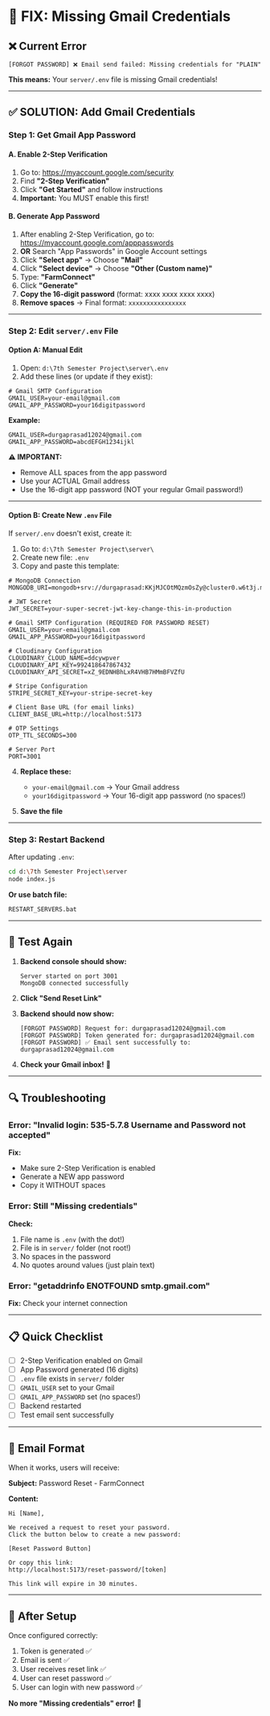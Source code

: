 # 🔧 FIX: Missing Gmail Credentials

## ❌ **Current Error**
```
[FORGOT PASSWORD] ❌ Email send failed: Missing credentials for "PLAIN"
```

**This means:** Your `server/.env` file is missing Gmail credentials!

---

## ✅ **SOLUTION: Add Gmail Credentials**

### Step 1: Get Gmail App Password

#### A. Enable 2-Step Verification
1. Go to: https://myaccount.google.com/security
2. Find **"2-Step Verification"**
3. Click **"Get Started"** and follow instructions
4. **Important:** You MUST enable this first!

#### B. Generate App Password
1. After enabling 2-Step Verification, go to: https://myaccount.google.com/apppasswords
2. **OR** Search "App Passwords" in Google Account settings
3. Click **"Select app"** → Choose **"Mail"**
4. Click **"Select device"** → Choose **"Other (Custom name)"**
5. Type: **"FarmConnect"**
6. Click **"Generate"**
7. **Copy the 16-digit password** (format: xxxx xxxx xxxx xxxx)
8. **Remove spaces** → Final format: `xxxxxxxxxxxxxxxx`

---

### Step 2: Edit `server/.env` File

#### Option A: Manual Edit
1. Open: `d:\7th Semester Project\server\.env`
2. Add these lines (or update if they exist):

```env
# Gmail SMTP Configuration
GMAIL_USER=your-email@gmail.com
GMAIL_APP_PASSWORD=your16digitpassword
```

**Example:**
```env
GMAIL_USER=durgaprasad12024@gmail.com
GMAIL_APP_PASSWORD=abcdEFGH1234ijkl
```

**⚠️ IMPORTANT:**
- Remove ALL spaces from the app password
- Use your ACTUAL Gmail address
- Use the 16-digit app password (NOT your regular Gmail password!)

---

#### Option B: Create New `.env` File

If `server/.env` doesn't exist, create it:

1. Go to: `d:\7th Semester Project\server\`
2. Create new file: `.env`
3. Copy and paste this template:

```env
# MongoDB Connection
MONGODB_URI=mongodb+srv://durgaprasad:KKjMJCOtMQzmOsZy@cluster0.w6t3j.mongodb.net/farmconnect

# JWT Secret
JWT_SECRET=your-super-secret-jwt-key-change-this-in-production

# Gmail SMTP Configuration (REQUIRED FOR PASSWORD RESET)
GMAIL_USER=your-email@gmail.com
GMAIL_APP_PASSWORD=your16digitpassword

# Cloudinary Configuration
CLOUDINARY_CLOUD_NAME=ddcywpver
CLOUDINARY_API_KEY=992418647867432
CLOUDINARY_API_SECRET=xZ_9EDNHBhLxR4VHB7HMmBFVZfU

# Stripe Configuration
STRIPE_SECRET_KEY=your-stripe-secret-key

# Client Base URL (for email links)
CLIENT_BASE_URL=http://localhost:5173

# OTP Settings
OTP_TTL_SECONDS=300

# Server Port
PORT=3001
```

4. **Replace these:**
   - `your-email@gmail.com` → Your Gmail address
   - `your16digitpassword` → Your 16-digit app password (no spaces!)

5. **Save the file**

---

### Step 3: Restart Backend

After updating `.env`:

```bash
cd d:\7th Semester Project\server
node index.js
```

**Or use batch file:**
```bash
RESTART_SERVERS.bat
```

---

## 🧪 **Test Again**

1. **Backend console should show:**
   ```
   Server started on port 3001
   MongoDB connected successfully
   ```

2. **Click "Send Reset Link"**

3. **Backend should now show:**
   ```
   [FORGOT PASSWORD] Request for: durgaprasad12024@gmail.com
   [FORGOT PASSWORD] Token generated for: durgaprasad12024@gmail.com
   [FORGOT PASSWORD] ✅ Email sent successfully to: durgaprasad12024@gmail.com
   ```

4. **Check your Gmail inbox!** 📧

---

## 🔍 **Troubleshooting**

### Error: "Invalid login: 535-5.7.8 Username and Password not accepted"
**Fix:** 
- Make sure 2-Step Verification is enabled
- Generate a NEW app password
- Copy it WITHOUT spaces

### Error: Still "Missing credentials"
**Check:**
1. File name is `.env` (with the dot!)
2. File is in `server/` folder (not root!)
3. No spaces in the password
4. No quotes around values (just plain text)

### Error: "getaddrinfo ENOTFOUND smtp.gmail.com"
**Fix:** Check your internet connection

---

## 📋 **Quick Checklist**

- [ ] 2-Step Verification enabled on Gmail
- [ ] App Password generated (16 digits)
- [ ] `.env` file exists in `server/` folder
- [ ] `GMAIL_USER` set to your Gmail
- [ ] `GMAIL_APP_PASSWORD` set (no spaces!)
- [ ] Backend restarted
- [ ] Test email sent successfully

---

## 📧 **Email Format**

When it works, users will receive:

**Subject:** Password Reset - FarmConnect

**Content:**
```
Hi [Name],

We received a request to reset your password. 
Click the button below to create a new password:

[Reset Password Button]

Or copy this link:
http://localhost:5173/reset-password/[token]

This link will expire in 30 minutes.
```

---

## 🚀 **After Setup**

Once configured correctly:
1. Token is generated ✅
2. Email is sent ✅
3. User receives reset link ✅
4. User can reset password ✅
5. User can login with new password ✅

**No more "Missing credentials" error!** 🎉
